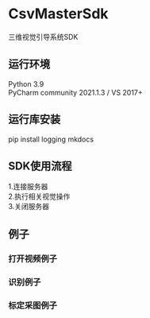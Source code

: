 # CsvMasterSdk
三维视觉引导系统SDK

## 运行环境
Python 3.9 <br>
PyCharm community 2021.1.3 / VS 2017+ <br>

## 运行库安装
pip install logging mkdocs <br>

## SDK使用流程
1.连接服务器 <br>
2.执行相关视觉操作 <br>
3.关闭服务器 <br>


## 例子

### 打开视频例子

### 识别例子

### 标定采图例子

